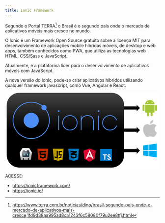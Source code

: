 ```yaml
---
title: Ionic Framework
---
```


Segundo o Portal TERRA[^1]   o Brasil é o segundo país onde o mercado de aplicativos móveis mais cresce no mundo. 

O Ionic é um Framework Open Source gratuito sobre a licença MIT para desenvolvimento de aplicações mobile híbridas móveis, de desktop e web apps,
também conhecidos como PWA, que utiliza as tecnologias web HTML, CSS/Sass e JavaScript.

Atualmente, é a plataforma líder para o desenvolvimento de aplicativos móveis com JavaScript. 

A nova versão do Ionic, pode-se criar aplicativos híbridos utilizando qualquer framework javascript, como Vue, Angular e React.


![](/assets/ionic.png)
 
ACESSE: 

* <https://ionicframework.com/>
* <https://ionic.io/>




[^1]: https://www.terra.com.br/noticias/dino/brasil-segundo-pais-onde-o-mercado-de-aplicativos-mais-cresce,1fd9d38aa995ad8ca1243f6c58080f79u2ee8tfj.html

